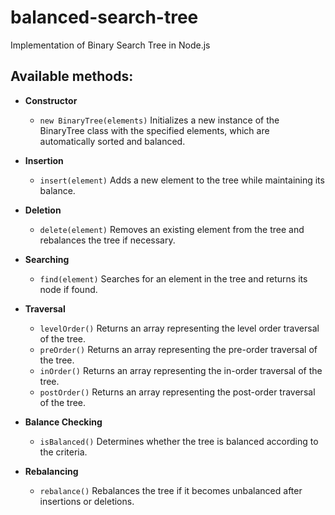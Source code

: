 # balanced-search-tree
Implementation of Binary Search Tree in Node.js

## Available methods: 

* **Constructor**
  * `new BinaryTree(elements)`
     Initializes a new instance of the BinaryTree class with the specified elements, which are automatically sorted and balanced.
    
* **Insertion**
  * `insert(element)`
     Adds a new element to the tree while maintaining its balance.
    
* **Deletion**
  * `delete(element)`
     Removes an existing element from the tree and rebalances the tree if necessary.
    
* **Searching**
  * `find(element)`
     Searches for an element in the tree and returns its node if found.
    
* **Traversal**
  * `levelOrder()`
     Returns an array representing the level order traversal of the tree.
  * `preOrder()`
     Returns an array representing the pre-order traversal of the tree.
  * `inOrder()`
     Returns an array representing the in-order traversal of the tree.
  * `postOrder()`
     Returns an array representing the post-order traversal of the tree.
    
* **Balance Checking**
  * `isBalanced()`
     Determines whether the tree is balanced according to the criteria.
    
* **Rebalancing**
  * `rebalance()`
     Rebalances the tree if it becomes unbalanced after insertions or deletions.

